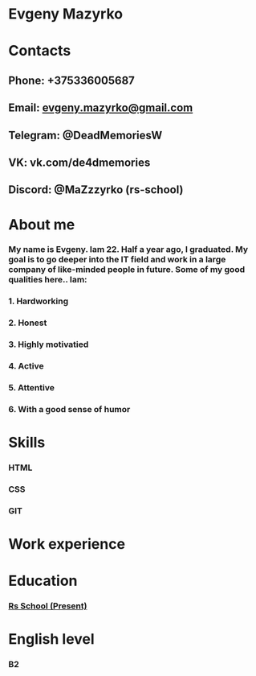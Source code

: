 # Evgeny Mazyrko
# Contacts
## Phone: +375336005687
## Email: evgeny.mazyrko@gmail.com
## Telegram: @DeadMemoriesW
## VK: vk.com/de4dmemories
## Discord: @MaZzzyrko (rs-school)
# About me
### My name is Evgeny. Iam 22. Half a year ago, I graduated. My goal is to go deeper into the IT field and work in a large company of like-minded people in future. Some of my good qualities here.. Iam:
### 1. Hardworking 
### 2. Honest
### 3. Highly motivatied
### 4. Active
### 5. Attentive
### 6. With a good sense of humor
# Skills
###  HTML 
###  CSS 
###  GIT 
# Work experience 
# Education
### <a href="https://rs.school/"> Rs School (Present) </a> 
# English level
### <b>B2</b>